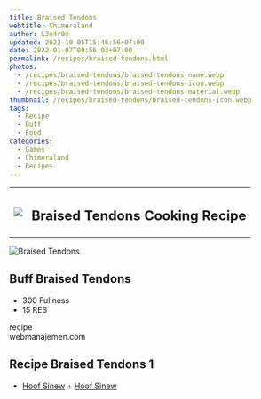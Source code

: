 ```yaml
---
title: Braised Tendons
webtitle: Chimeraland
author: L3n4r0x
updated: 2022-10-05T15:46:56+07:00
date: 2022-01-07T09:56:03+07:00
permalink: /recipes/braised-tendons.html
photos:
  - /recipes/braised-tendons/braised-tendons-name.webp
  - /recipes/braised-tendons/braised-tendons-icon.webp
  - /recipes/braised-tendons/braised-tendons-material.webp
thumbnail: /recipes/braised-tendons/braised-tendons-icon.webp
tags:
  - Recipe
  - Buff
  - Food
categories:
  - Games
  - Chimeraland
  - Recipes
---
```


<section id="bootstrap-wrapper"><link rel="stylesheet" href="https://cdn.statically.io/gh/dimaslanjaka/Web-Manajemen/40ac3225/css/bootstrap-4.5-wrapper.css"/><div class="row mb-2"><div class="col-md-12 mb-2"><table class="table" id="post-info"><tbody><tr><td><img class="d-inline-block me-2" src="/chimeraland/recipes/braised-tendons/braised-tendons-icon.webp" width="auto" height="auto"/></td><td><h1 class="fs-5">Braised Tendons Cooking Recipe</h1></td></tr></tbody></table></div></div><div class="card mb-2"><div class="row g-0"><div class="col-sm-4 position-relative mb-2"><img src="/chimeraland/recipes/braised-tendons/braised-tendons-material.webp" class="card-img fit-cover w-100 h-100" alt="Braised Tendons" data-fancybox="true"/></div><div class="col-sm-8 mb-2"><div class="card-body"><h2 class="card-title fs-5">Buff Braised Tendons</h2><div class="card-text"><ul><li>300 Fullness</li><li>15 RES</li></ul></div><span class="badge rounded-pill bg-dark">recipe</span></div><div class="card-footer text-end text-muted">webmanajemen.com</div></div></div></div><div class="row mb-2"><div class="col-12 col-lg-6 recipe-item mb-2"><div class="card"><div class="card-body"><h2 class="card-title fs-5">Recipe Braised Tendons 1</h2><div class="card-text"><ul><li><a class="text-decoration-none" href="/chimeraland/materials/hoof-sinew.html">Hoof Sinew</a><span> + </span><a class="text-decoration-none" href="/chimeraland/materials/hoof-sinew.html">Hoof Sinew</a></li></ul></div></div></div></div></div></section>